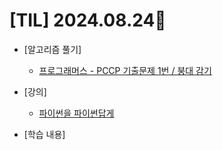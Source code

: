 # [TIL] 2024.08.24📒

 
* [알고리즘 풀기]
  * [프로그래머스 - PCCP 기출문제 1번 / 붕대 감기](https://haemggi.tistory.com/69)
    
* [강의]
  * [파이썬을 파이썬답게](https://school.programmers.co.kr/learn/courses/4008/4008-%ED%8C%8C%EC%9D%B4%EC%8D%AC%EC%9D%84-%ED%8C%8C%EC%9D%B4%EC%8D%AC%EB%8B%B5%EA%B2%8C)

* [학습 내용]
